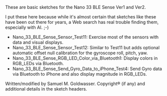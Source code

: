These are basic sketches for the Nano 33 BLE Sense Ver1 and Ver2.

I put these here because while it's almost certain that sketches like these have been out
there for years, a Web search has real trouble finding them, especially with AI. ;-)

* Nano_33_BLE_Sense_Sensor_Test11: Exercise most of the sensors with data and visual displays.
* Nano_33_BLE_Sense_Sensor_Test12: Similar to Test11 but adds optional automatic offset null
  calibration for the gyroscope roll, pitch, yaw.
* Nano_33_BLE_Sense_RGB_LED_Color_via_Bluetooth1: Display colors in RGB_LEDs via Bluetooth.
* Nano_33_BLE_Sense_Send_Gyro_Data_to_iPhone_Test4: Send Gyro data via Bluetooth to iPhone and also
  display magnitude in RGB_LEDs.

Written/modified by Samuel M. Goldwasser.  Copyright® (if any) and additional details in the sketch headers.
